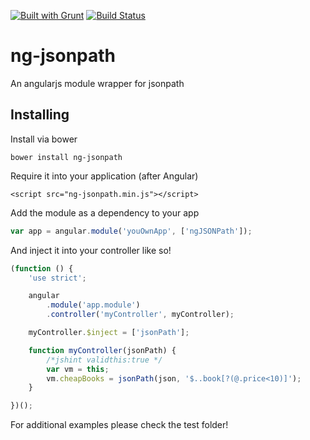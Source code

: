 [![Built with Grunt](https://cdn.gruntjs.com/builtwith.png)](http://gruntjs.com/)
[![Build Status](https://travis-ci.org/noherczeg/ng-jsonpath.svg?branch=master)](https://travis-ci.org/noherczeg/ng-jsonpath)

# ng-jsonpath

An angularjs module wrapper for jsonpath

## Installing
Install via bower

```bower install ng-jsonpath```

Require it into your application (after Angular)

```<script src="ng-jsonpath.min.js"></script>```

Add the module as a dependency to your app

```js
var app = angular.module('youOwnApp', ['ngJSONPath']);
```

And inject it into your controller like so!

```js
(function () {
    'use strict';

    angular
        .module('app.module')
        .controller('myController', myController);

    myController.$inject = ['jsonPath'];

    function myController(jsonPath) {
        /*jshint validthis:true */
        var vm = this;
        vm.cheapBooks = jsonPath(json, '$..book[?(@.price<10)]');
    }

})();
```

For additional examples please check the test folder!
